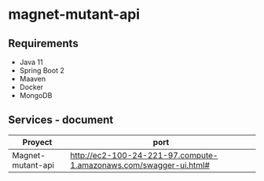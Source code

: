 # magnet-mutant-api

## Requirements
- Java 11
- Spring Boot 2
- Maaven
- Docker
- MongoDB

## Services - document

| Proyect | port |
| ------ | ------ |
| Magnet-mutant-api  | http://ec2-100-24-221-97.compute-1.amazonaws.com/swagger-ui.html# |
